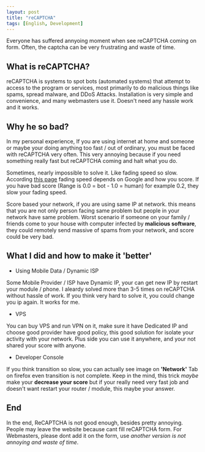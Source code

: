 ```yaml
---
layout: post
title: "reCAPTCHA"
tags: [English, Development]
---
```


Everyone has suffered annyoing moment when see reCAPTCHA coming on form. Often, the captcha can be very frustrating and waste of time.

## What is reCAPTCHA?
reCAPTCHA is systems to spot bots (automated systems) that attempt to access to the program or services, most primarily to do malicious things like spams, spread malware, and DDoS Attacks. Installation is very simple and convenience, and many webmasters use it. Doesn't need any hassle work and it works.

## Why he so bad?
In my personal experience, If you are using internet at home and someone or maybe your doing anything too fast / out of ordinary, you must be faced with reCAPTCHA very often. This very annoying because if you need something really fast but reCAPTCHA coming and halt what you do.

Sometimes, nearly impossible to solve it. Like fading speed so slow. According [this page](https://superuser.com/questions/1337801/why-is-recaptcha-image-fade-in-out-so-slow) fading speed depends on Google and how you score. If you have bad score (Range is 0.0 = bot - 1.0 = human) for example 0.2, they slow your fading speed.

Score based your network, if you are using same IP at network. this means that you are not only person facing same problem but people in your network have same problem. Worst scenario if someone on your family / friends come to your house with computer infected by **malicious software**, they could remotely send massive of spams from your network, and score could be very bad.

## What I did and how to make it 'better'
- Using Mobile Data / Dynamic ISP

Some Mobile Provider / ISP have Dynamic IP, your can get new IP by restart your module / phone. I aleardy solved more than 3-5 times on reCAPTCHA without hassle of work. If you think very hard to solve it, you could change you ip again. It works for me.

- VPS

You can buy VPS and run VPN on it, make sure it have Dedicated IP and choose good provider have good policy, this good solution for isolate your activity with your network. Plus side you can use it anywhere, and your not shared your score with anyone.

- Developer Console

If you think transition so slow, you can actually see image on **'Network'** Tab on firefox even transition is not complete. Keep in the mind, this trick *maybe* make your **decrease your score** but if your really need very fast job and doesn't want restart your router / module, this maybe your answer.

## End
In the end, ReCAPTCHA is not good enough, besides pretty annoying. People may leave the website because cant fill reCAPTCHA form. For Webmasters, please dont add it on the form, use *another version is not annoying and waste of time*. 
